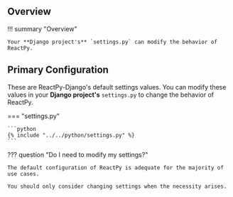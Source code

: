 ## Overview

!!! summary "Overview"

    Your **Django project's** `settings.py` can modify the behavior of ReactPy.

## Primary Configuration

These are ReactPy-Django's default settings values. You can modify these values in your **Django project's** `settings.py` to change the behavior of ReactPy.

=== "settings.py"

    ```python
    {% include "../../python/settings.py" %}
    ```

??? question "Do I need to modify my settings?"

    The default configuration of ReactPy is adequate for the majority of use cases.

    You should only consider changing settings when the necessity arises.
